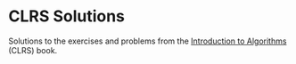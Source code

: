 # CLRS Solutions

Solutions to the exercises and problems from the [Introduction to Algorithms][] (CLRS) book.

[Introduction to Algorithms]: http://www.amazon.com/gp/product/0262033844/ref=s9_simh_gw_p14_d2_i2?pf_rd_m=ATVPDKIKX0DER&pf_rd_s=desktop-1&pf_rd_r=0ANH7VWPSXNTCEY4DC4B&pf_rd_t=36701&pf_rd_p=2079475242&pf_rd_i=desktop
